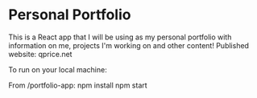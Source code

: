 # Personal Portfolio
This is a React app that I will be using as my personal portfolio with information on me, projects I'm working on and other content!
Published website: qprice.net

To run on your local machine:

From /portfolio-app:
npm install 
npm start
